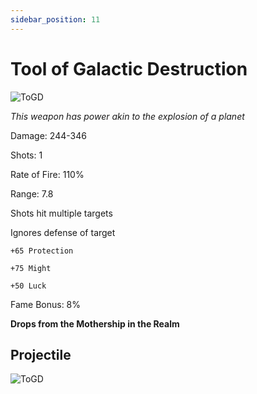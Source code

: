 ```yaml
---
sidebar_position: 11
---
```


# Tool of Galactic Destruction

![ToGD](https://vwiki.valorserver.com/api/item/picture/tool%20of%20galactic%20destruction)

<i>This weapon has power akin to the explosion of a planet</i>

Damage: 244-346

Shots: 1

Rate of Fire: 110%

Range: 7.8

Shots hit multiple targets

Ignores defense of target

    +65 Protection
    
    +75 Might
    
    +50 Luck
    
Fame Bonus: 8%

**Drops from the Mothership in the Realm**

## Projectile

![ToGD](https://cdn.discordapp.com/attachments/953134990428868629/981328127114485800/toolofgalacticdestruction.gif)
